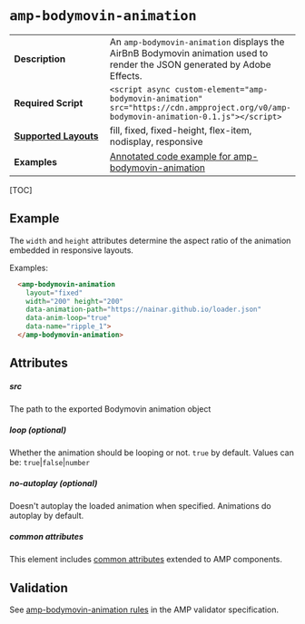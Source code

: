 <!---
Copyright 2018 The AMP HTML Authors. All Rights Reserved.

Licensed under the Apache License, Version 2.0 (the "License");
you may not use this file except in compliance with the License.
You may obtain a copy of the License at

      http://www.apache.org/licenses/LICENSE-2.0

Unless required by applicable law or agreed to in writing, software
distributed under the License is distributed on an "AS-IS" BASIS,
WITHOUT WARRANTIES OR CONDITIONS OF ANY KIND, either express or implied.
See the License for the specific language governing permissions and
limitations under the License.
-->

# <a name="amp-bodymovin-animation"></a> `amp-bodymovin-animation`

<table>
  <tr>
    <td width="40%"><strong>Description</strong></td>
    <td>An <code>amp-bodymovin-animation</code> displays the AirBnB Bodymovin animation used to render the JSON generated by Adobe Effects.
  </tr>
  <tr>
    <td width="40%"><strong>Required Script</strong></td>
    <td><code>&lt;script async custom-element="amp-bodymovin-animation" src="https://cdn.ampproject.org/v0/amp-bodymovin-animation-0.1.js">&lt;/script></code></td>
  </tr>
  <tr>
    <td class="col-fourty"><strong><a href="https://www.ampproject.org/docs/guides/responsive/control_layout.html">Supported Layouts</a></strong></td>
    <td>fill, fixed, fixed-height, flex-item, nodisplay, responsive</td>
  </tr>
  <tr>
    <td width="40%"><strong>Examples</strong></td>
    <td><a href="https://ampbyexample.com/components/amp-bodymovin-animation/"> Annotated code example for amp-bodymovin-animation</a></td>
  </tr>
</table>

[TOC]

## Example

The `width` and `height` attributes determine the aspect ratio of the animation embedded in responsive layouts.

Examples:

```html
  <amp-bodymovin-animation
    layout="fixed"
    width="200" height="200"
    data-animation-path="https://nainar.github.io/loader.json"
    data-anim-loop="true"
    data-name="ripple_1">
  </amp-bodymovin-animation>
```

## Attributes

##### src

The path to the exported Bodymovin animation object

##### loop (optional)

Whether the animation should be looping or not. `true` by default. Values can be: `true`|`false`|`number`

##### no-autoplay (optional)

Doesn't autoplay the loaded animation when specified. Animations do autoplay by default. 

##### common attributes

This element includes [common attributes](https://www.ampproject.org/docs/reference/common_attributes) extended to AMP components.

## Validation

See [amp-bodymovin-animation rules](https://github.com/ampproject/amphtml/blob/master/extensions/amp-bodymovin-animation/validator-amp-bodymovin-animation.protoascii) in the AMP validator specification.
